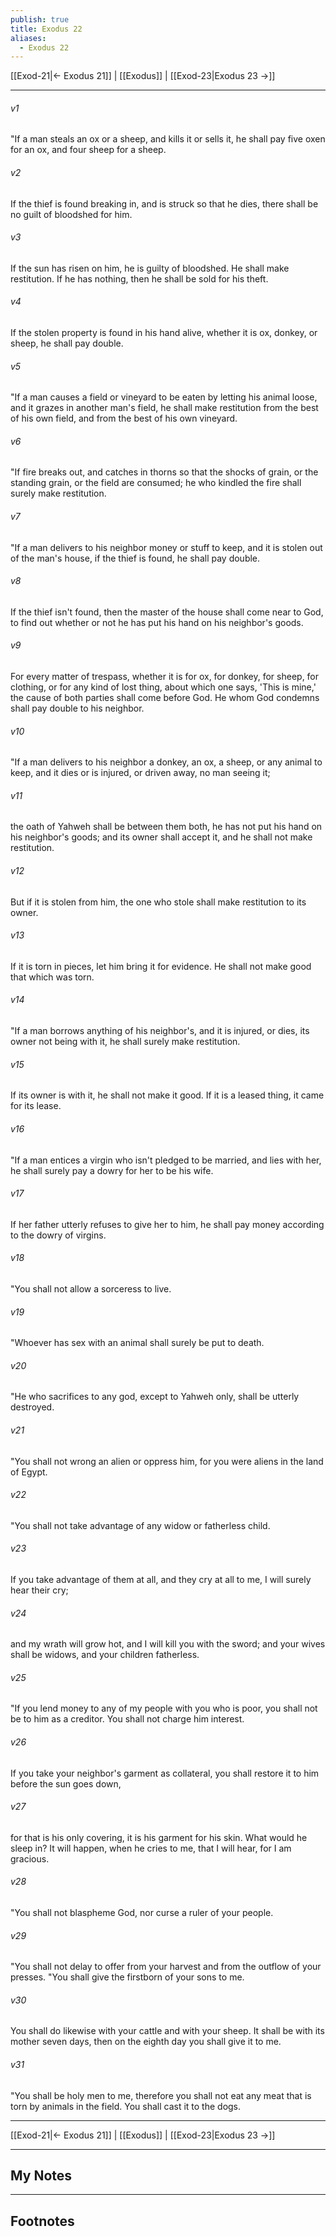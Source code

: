 ```yaml
---
publish: true
title: Exodus 22
aliases:
  - Exodus 22
---
```


[[Exod-21|← Exodus 21]] | [[Exodus]] | [[Exod-23|Exodus 23 →]]
***



###### v1 
"If a man steals an ox or a sheep, and kills it or sells it, he shall pay five oxen for an ox, and four sheep for a sheep. 

###### v2 
If the thief is found breaking in, and is struck so that he dies, there shall be no guilt of bloodshed for him. 

###### v3 
If the sun has risen on him, he is guilty of bloodshed. He shall make restitution. If he has nothing, then he shall be sold for his theft. 

###### v4 
If the stolen property is found in his hand alive, whether it is ox, donkey, or sheep, he shall pay double. 

###### v5 
"If a man causes a field or vineyard to be eaten by letting his animal loose, and it grazes in another man's field, he shall make restitution from the best of his own field, and from the best of his own vineyard. 

###### v6 
"If fire breaks out, and catches in thorns so that the shocks of grain, or the standing grain, or the field are consumed; he who kindled the fire shall surely make restitution. 

###### v7 
"If a man delivers to his neighbor money or stuff to keep, and it is stolen out of the man's house, if the thief is found, he shall pay double. 

###### v8 
If the thief isn't found, then the master of the house shall come near to God, to find out whether or not he has put his hand on his neighbor's goods. 

###### v9 
For every matter of trespass, whether it is for ox, for donkey, for sheep, for clothing, or for any kind of lost thing, about which one says, 'This is mine,' the cause of both parties shall come before God. He whom God condemns shall pay double to his neighbor. 

###### v10 
"If a man delivers to his neighbor a donkey, an ox, a sheep, or any animal to keep, and it dies or is injured, or driven away, no man seeing it; 

###### v11 
the oath of Yahweh shall be between them both, he has not put his hand on his neighbor's goods; and its owner shall accept it, and he shall not make restitution. 

###### v12 
But if it is stolen from him, the one who stole shall make restitution to its owner. 

###### v13 
If it is torn in pieces, let him bring it for evidence. He shall not make good that which was torn. 

###### v14 
"If a man borrows anything of his neighbor's, and it is injured, or dies, its owner not being with it, he shall surely make restitution. 

###### v15 
If its owner is with it, he shall not make it good. If it is a leased thing, it came for its lease. 

###### v16 
"If a man entices a virgin who isn't pledged to be married, and lies with her, he shall surely pay a dowry for her to be his wife. 

###### v17 
If her father utterly refuses to give her to him, he shall pay money according to the dowry of virgins. 

###### v18 
"You shall not allow a sorceress to live. 

###### v19 
"Whoever has sex with an animal shall surely be put to death. 

###### v20 
"He who sacrifices to any god, except to Yahweh only, shall be utterly destroyed. 

###### v21 
"You shall not wrong an alien or oppress him, for you were aliens in the land of Egypt. 

###### v22 
"You shall not take advantage of any widow or fatherless child. 

###### v23 
If you take advantage of them at all, and they cry at all to me, I will surely hear their cry; 

###### v24 
and my wrath will grow hot, and I will kill you with the sword; and your wives shall be widows, and your children fatherless. 

###### v25 
"If you lend money to any of my people with you who is poor, you shall not be to him as a creditor. You shall not charge him interest. 

###### v26 
If you take your neighbor's garment as collateral, you shall restore it to him before the sun goes down, 

###### v27 
for that is his only covering, it is his garment for his skin. What would he sleep in? It will happen, when he cries to me, that I will hear, for I am gracious. 

###### v28 
"You shall not blaspheme God, nor curse a ruler of your people. 

###### v29 
"You shall not delay to offer from your harvest and from the outflow of your presses. "You shall give the firstborn of your sons to me. 

###### v30 
You shall do likewise with your cattle and with your sheep. It shall be with its mother seven days, then on the eighth day you shall give it to me. 

###### v31 
"You shall be holy men to me, therefore you shall not eat any meat that is torn by animals in the field. You shall cast it to the dogs.

***
[[Exod-21|← Exodus 21]] | [[Exodus]] | [[Exod-23|Exodus 23 →]]

---
## My Notes

---
## Footnotes